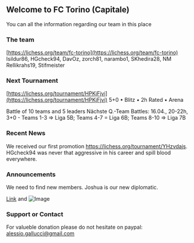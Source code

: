## Welcome to FC Torino (Capitale)

You can all the information regarding our team in this place

### The team
[https://lichess.org/team/fc-torino](https://lichess.org/team/fc-torino)
Isildur86, HGcheck94, DavOz, zorch81, narambo1, SKhedira28, NM Rellikrahs19, Stifmeister

### Next Tournament
[https://lichess.org/tournament/HPKjFjvi](https://lichess.org/tournament/HPKjFjvi)
5+0 • Blitz • 2h
Rated • Arena

Battle of 10 teams and 5 leaders
Nächste Q.-Team Battles: 16.04., 20-22h, 3+0 - Teams 1-3 => Liga 5B; Teams 4-7 = Liga 6B; Teams 8-10 => Liga 7B

### Recent News
We received our first promotion https://lichess.org/tournament/YHzvdajs.
HGcheck94 was never that aggressive in his career and spill blood everywhere.

### Announcements
We need to find new members.
Joshua is our new diplomatic.

[Link](url) and ![Image](src)

### Support or Contact
For valueble donation please do not hesitate on paypal: alessio.gallucci@gmail.com

